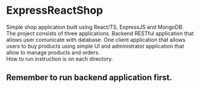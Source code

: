 # ExpressReactShop
Simple shop application built using React/TS, ExpressJS and MongoDB.<br>
The project consists of three applications. Backend RESTful application that allows user comunicate with database. One client application that allows users to buy products using simple UI and administrator application that allow to manage products and orders.<br>
How to run instruction is on each directory.
## Remember to run backend application first.
